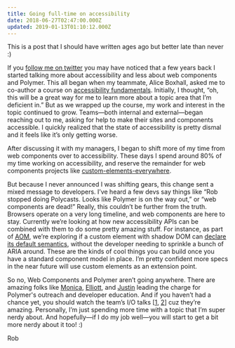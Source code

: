 ```yaml
---
title: Going full-time on accessibility
date: 2018-06-27T02:47:00.000Z
updated: 2019-01-13T01:10:12.000Z
---
```


This is a post that I should have written ages ago but better late than never :)

If you [follow me on twitter](https://twitter.com/rob_dodson) you may have noticed that a few years back I started talking more about accessibility and less about web components and Polymer. This all began when my teammate, Alice Boxhall, asked me to co-author a course on [accessibility fundamentals](https://bit.ly/web-a11y). Initially, I thought, “oh, this will be a great way for me to learn more about a topic area that I’m deficient in.” But as we wrapped up the course, my work and interest in the topic continued to grow. Teams—both internal and external—began reaching out to me, asking for help to make their sites and components accessible. I quickly realized that the state of accessibility is pretty dismal and it feels like it’s only getting worse.

After discussing it with my managers, I began to shift more of my time from web components over to accessibility. These days I spend around 80% of my time working on accessibility, and reserve the remainder for web components projects like [custom-elements-everywhere](https://custom-elements-everywhere.com/).

But because I never announced I was shifting gears, this change sent a mixed message to developers. I’ve heard a few devs say things like “Rob stopped doing Polycasts. Looks like Polymer is on the way out,” or “web components are dead!” Really, this couldn’t be further from the truth. Browsers operate on a very long timeline, and web components are here to stay. Currently we’re looking at how new accessibility APIs can be combined with them to do some pretty amazing stuff. For instance, as part of [AOM](https://github.com/WICG/aom), we’re exploring if a custom element with shadow DOM can [declare its default semantics](https://github.com/WICG/aom/blob/gh-pages/explainer.md#use-case-1-setting-non-reflected-default-accessibility-properties-for-web-components), without the developer needing to sprinkle a bunch of ARIA around. These are the kinds of cool things you can build once you have a standard component model in place. I’m pretty confident more specs in the near future will use custom elements as an extension point.

So no, Web Components and Polymer aren’t going anywhere. There are amazing folks like [Monica](https://twitter.com/notwaldorf), [Elliott](https://twitter.com/Elliott_Marquez), and [Justin](https://twitter.com/justinfagnani) leading the charge for Polymer's outreach and developer education. And if you haven’t had a chance yet, you should watch the team’s I/O talks [[1](https://www.youtube.com/watch?v=7CUO7PyD5zA&amp;t=1547s), [2](https://www.youtube.com/watch?v=we3lLo-UFtk&amp;t=1s)] cuz they’re amazing. Personally, I’m just spending more time with a topic that I’m super nerdy about. And hopefully—if I do my job well—you will start to get a bit more nerdy about it too! :)

Rob
